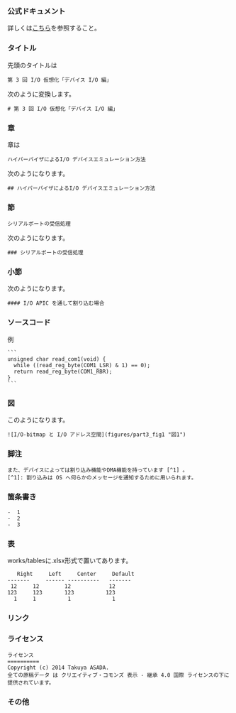 ### 公式ドキュメント

詳しくは[こちら](http://sky-y.github.io/site-pandoc-jp/users-guide/)を参照すること。


### タイトル

先頭のタイトルは

    第 3 回 I/O 仮想化「デバイス I/O 編」

次のように変換します。

    # 第 3 回 I/O 仮想化「デバイス I/O 編」



### 章

章は

    ハイパーバイザによるI/O デバイスエミュレーション方法

次のようになります。

    ## ハイパーバイザによるI/O デバイスエミュレーション方法


### 節

    シリアルポートの受信処理

次のようになります。

    ### シリアルポートの受信処理
    
### 小節

次のようになります。

    #### I/O APIC を通して割り込む場合 

### ソースコード


例

    ```
    unsigned char read_com1(void) {
      while ((read_reg_byte(COM1_LSR) & 1) == 0);
      return read_reg_byte(COM1_RBR);
    }
    ```

### 図

このようになります。

    ![I/O-bitmap と I/O アドレス空間](figures/part3_fig1 "図1")



### 脚注

    また、デバイスによっては割り込み機能やDMA機能を持っています [^1] 。
    [^1]: 割り込みは OS へ何らかのメッセージを通知するために用いられます。
    
### 箇条書き

    -  1
    -  2
    -  3


### 表

works/tablesに.xlsx形式で置いてあります。

       Right     Left     Center     Default
    -------     ------ ----------   -------
     12     12        12            12
    123     123       123          123
      1     1          1             1

### リンク



### ライセンス

    ライセンス
    ==========
    Copyright (c) 2014 Takuya ASADA.
    全ての原稿データ は クリエイティブ・コモンズ 表示 - 継承 4.0 国際 ライセンスの下に提供されています。
    
### その他


